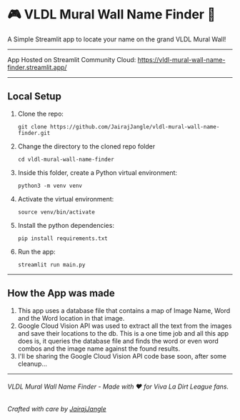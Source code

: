 # 🎮 VLDL Mural Wall Name Finder 🏰

A Simple Streamlit app to locate your name on the grand VLDL Mural Wall!

---

App Hosted on Streamlit Community Cloud: https://vldl-mural-wall-name-finder.streamlit.app/

---

## Local Setup

1. Clone the repo:

   ```shell
   git clone https://github.com/JairajJangle/vldl-mural-wall-name-finder.git
   ```

2. Change the directory to the cloned repo folder

   ```shell
   cd vldl-mural-wall-name-finder
   ```

3. Inside this folder, create a Python virtual environment:

   ``` shell
   python3 -m venv venv
   ```

4. Activate the virtual environment:

   ```shell
   source venv/bin/activate
   ```

5. Install the python dependencies:

   ```shell
   pip install requirements.txt
   ```

6. Run the app:

   ```shell
   streamlit run main.py
   ```

---

## How the App was made

1. This app uses a database file that contains a map of Image Name, Word and the Word location in that image.
2. Google Cloud Vision API was used to extract all the text from the images and save their locations to the db. This is a one time job and all this app does is, it queries the database file and finds the word or even word combos and the image name against the found results.
3. I'll be sharing the Google Cloud Vision API code base soon, after some cleanup...

---

###### VLDL Mural Wall Name Finder - Made with ❤️ for Viva La Dirt League fans.

###### Crafted with care by [JairajJangle](https://github.com/JairajJangle)